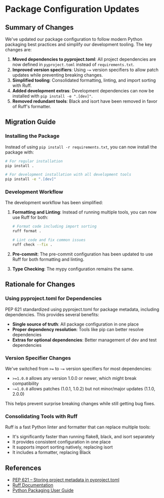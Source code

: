 # Package Configuration Updates

## Summary of Changes

We've updated our package configuration to follow modern Python packaging best practices and simplify our development tooling. The key changes are:

1. **Moved dependencies to pyproject.toml**: All project dependencies are now defined in `pyproject.toml` instead of `requirements.txt`.
2. **Improved version specifiers**: Using `~=` version specifiers to allow patch updates while preventing breaking changes.
3. **Simplified tooling**: Consolidated formatting, linting, and import sorting with Ruff.
4. **Added development extras**: Development dependencies can now be installed with `pip install -e ".[dev]"`.
5. **Removed redundant tools**: Black and isort have been removed in favor of Ruff's formatter.

## Migration Guide

### Installing the Package

Instead of using `pip install -r requirements.txt`, you can now install the package with:

```bash
# For regular installation
pip install .

# For development installation with all development tools
pip install -e ".[dev]"
```

### Development Workflow

The development workflow has been simplified:

1. **Formatting and Linting**: Instead of running multiple tools, you can now use Ruff for both:
   ```bash
   # Format code including import sorting
   ruff format .
   
   # Lint code and fix common issues
   ruff check --fix .
   ```

2. **Pre-commit**: The pre-commit configuration has been updated to use Ruff for both formatting and linting.

3. **Type Checking**: The mypy configuration remains the same.

## Rationale for Changes

### Using pyproject.toml for Dependencies

PEP 621 standardized using pyproject.toml for package metadata, including dependencies. This provides several benefits:

- **Single source of truth**: All package configuration in one place
- **Proper dependency resolution**: Tools like pip can better resolve dependencies
- **Extras for optional dependencies**: Better management of dev and test dependencies

### Version Specifier Changes

We've switched from `>=` to `~=` version specifiers for most dependencies:

- `>=1.0.0` allows any version 1.0.0 or newer, which might break compatibility
- `~=1.0.0` allows patches (1.0.1, 1.0.2) but not minor/major updates (1.1.0, 2.0.0)

This helps prevent surprise breaking changes while still getting bug fixes.

### Consolidating Tools with Ruff

Ruff is a fast Python linter and formatter that can replace multiple tools:

- It's significantly faster than running flake8, black, and isort separately
- It provides consistent configuration in one place
- It supports import sorting natively, replacing isort
- It includes a formatter, replacing Black

## References

- [PEP 621 – Storing project metadata in pyproject.toml](https://peps.python.org/pep-0621/)
- [Ruff Documentation](https://docs.astral.sh/ruff/)
- [Python Packaging User Guide](https://packaging.python.org/en/latest/guides/writing-pyproject-toml/)